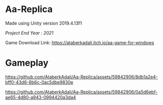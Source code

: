 # Aa-Replica
Made using Unity version 2019.4.13f1

*Project End Year : 2021*

Game Download Link: https://ataberkadali.itch.io/aa-game-for-windows
# Gameplay




https://github.com/AtaberkAdali/Aa-Replica/assets/59842906/8db1a2e4-bff0-43d6-8b6c-0ac5dbe9830e



https://github.com/AtaberkAdali/Aa-Replica/assets/59842906/0a5d6ebf-ae65-4d80-a943-0994420a3da4


